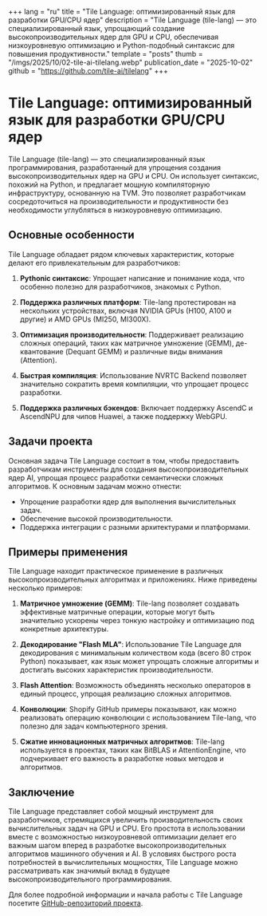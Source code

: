 +++
lang = "ru"
title = "Tile Language: оптимизированный язык для разработки GPU/CPU ядер"
description = "Tile Language (tile-lang) — это специализированный язык, упрощающий создание высокопроизводительных ядер для GPU и CPU, обеспечивая низкоуровневую оптимизацию и Python-подобный синтаксис для повышения продуктивности."
template = "posts"
thumb = "/imgs/2025/10/02-tile-ai-tilelang.webp"
publication_date = "2025-10-02"
github = "https://github.com/tile-ai/tilelang"
+++

# Tile Language: оптимизированный язык для разработки GPU/CPU ядер

Tile Language (tile-lang) — это специализированный язык программирования, разработанный для упрощения создания высокопроизводительных ядер на GPU и CPU. Он использует синтаксис, похожий на Python, и предлагает мощную компиляторную инфраструктуру, основанную на TVM. Это позволяет разработчикам сосредоточиться на производительности и продуктивности без необходимости углубляться в низкоуровневую оптимизацию.

## Основные особенности

Tile Language обладает рядом ключевых характеристик, которые делают его привлекательным для разработчиков:

1. **Pythonic синтаксис**: Упрощает написание и понимание кода, что особенно полезно для разработчиков, знакомых с Python.

2. **Поддержка различных платформ**: Tile-lang протестирован на нескольких устройствах, включая NVIDIA GPUs (H100, A100 и другие) и AMD GPUs (MI250, MI300X).

3. **Оптимизация производительности**: Поддерживает реализацию сложных операций, таких как матричное умножение (GEMM), де-квантование (Dequant GEMM) и различные виды внимания (Attention).

4. **Быстрая компиляция**: Использование NVRTC Backend позволяет значительно сократить время компиляции, что упрощает процесс разработки.

5. **Поддержка различных бэкендов**: Включает поддержку AscendC и AscendNPU для чипов Huawei, а также поддержку WebGPU.

## Задачи проекта

Основная задача Tile Language состоит в том, чтобы предоставить разработчикам инструменты для создания высокопроизводительных ядер AI, упрощая процесс разработки семантически сложных алгоритмов. К основным задачам можно отнести:

- Упрощение разработки ядер для выполнения вычислительных задач.
- Обеспечение высокой производительности.
- Поддержка интеграции с разными архитектурами и платформами.

## Примеры применения

Tile Language находит практическое применение в различных высокопроизводительных алгоритмах и приложениях. Ниже приведены несколько примеров:

1. **Матричное умножение (GEMM)**: Tile-lang позволяет создавать эффективные матричные операции, которые могут быть значительно ускорены через тонкую настройку и оптимизацию под конкретные архитектуры.

2. **Декодирование "Flash MLA"**: Использование Tile Language для декодирования с минимальным количеством кода (всего 80 строк Python) показывает, как язык может упрощать сложные алгоритмы и достигать высоких характеристик производительности.

3. **Flash Attention**: Возможность объединять несколько операторов в единый процесс, упрощая реализацию сложных алгоритмов.

4. **Конволюции**: Shopify GitHub примеры показывают, как можно реализовать операцию конволюции с использованием Tile-lang, что полезно для задач компьютерного зрения.

5. **Сжатие инновационных матричных алгоритмов**: Tile-lang используется в проектах, таких как BitBLAS и AttentionEngine, что подчеркивает его важность в разработке новых методов и алгоритмов.

## Заключение

Tile Language представляет собой мощный инструмент для разработчиков, стремящихся увеличить производительность своих вычислительных задач на GPU и CPU. Его простота в использовании вместе с возможностью низкоуровневой оптимизации делает его важным шагом вперед в разработке высокопроизводительных алгоритмов машинного обучения и AI. В условиях быстрого роста потребностей в вычислительных мощностях, Tile Language можно рассматривать как значимый вклад в будущее высокопроизводительного программирования. 

Для более подробной информации и начала работы с Tile Language посетите [GitHub-репозиторий проектa](https://github.com/tile-ai/tilelang).
